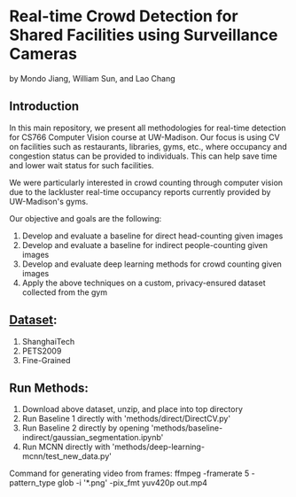 # Real-time Crowd Detection for Shared Facilities using Surveillance Cameras
by Mondo Jiang, William Sun, and Lao Chang

## Introduction
In this main repository, we present all methodologies for real-time detection for CS766 Computer Vision course at UW-Madison. Our focus is using CV on facilities such as restaurants, libraries, gyms, etc., where occupancy and congestion status can be provided to individuals. This can help save time and lower wait status for such facilities.

We were particularly interested in crowd counting through computer vision due to the lackluster real-time occupancy reports currently provided by UW-Madison's gyms.

Our objective and goals are the following:
1. Develop and evaluate a baseline for direct head-counting given images  
2. Develop and evaluate a baseline for indirect people-counting given images  
3. Develop and evaluate deep learning methods for crowd counting given images  
4. Apply the above techniques on a custom, privacy-ensured dataset collected from the gym 

## [Dataset](https://drive.google.com/drive/u/2/folders/1Kvuk0fiKKyZUmWqEIRx6_jgfvQuHyO7t):
1) ShanghaiTech
2) PETS2009
3) Fine-Grained

## Run Methods:
1. Download above dataset, unzip, and place into top directory
2. Run Baseline 1 directly with 'methods/direct/DirectCV.py'
3. Run Baseline 2 directly by opening 'methods/baseline-indirect/gaussian_segmentation.ipynb'
4. Run MCNN directly with 'methods/deep-learning-mcnn/test_new_data.py'

Command for generating video from frames: ffmpeg -framerate 5 -pattern_type glob -i '*.png' -pix_fmt yuv420p out.mp4

